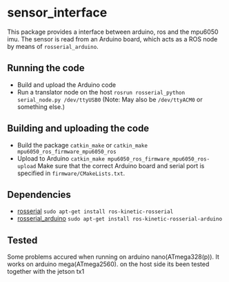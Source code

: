 # sensor_interface
This package provides a interface between arduino, ros and the mpu6050 imu. The sensor is read from an Arduino board, which acts as a ROS node by means of `rosserial_arduino`.

## Running the code
* Build and upload the Arduino code
* Run a translator node on the host
`rosrun rosserial_python serial_node.py /dev/ttyUSB0`
(Note: May also be `/dev/ttyACM0` or something else.)

## Building and uploading the code
* Build the package
`catkin_make` or `catkin_make mpu6050_ros_firmware_mpu6050_ros`
* Upload to Arduino
`catkin_make mpu6050_ros_firmware_mpu6050_ros-upload`
Make sure that the correct Arduino board and serial port is specified in `firmware/CMakeLists.txt`.

## Dependencies
* [rosserial](http://wiki.ros.org/rosserial)
`sudo apt-get install ros-kinetic-rosserial`
* [rosserial_arduino](http://wiki.ros.org/rosserial_arduino)
`sudo apt-get install ros-kinetic-rosserial-arduino`

## Tested 
 Some problems accured when running on arduino nano(ATmega328(p)). It works on arduino mega(ATmega2560). on the host side its been tested together with the jetson tx1
<!-- ## Notes -->



